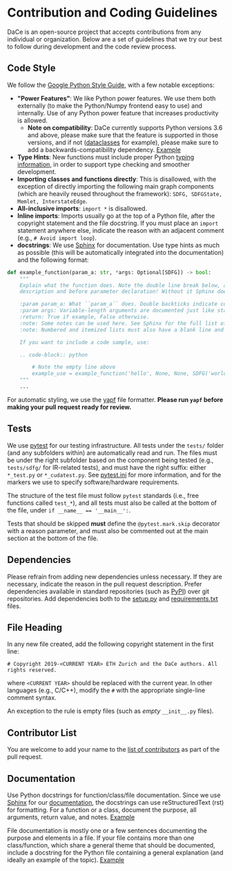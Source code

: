 # Contribution and Coding Guidelines

DaCe is an open-source project that accepts contributions from any individual or
organization. Below are a set of guidelines that we try our best to follow during
development and the code review process.

## Code Style

We follow the [Google Python Style Guide](https://google.github.io/styleguide/pyguide.html), with a few notable exceptions:

* **"Power Features"**: We like Python power features. We use them both externally (to make the Python/Numpy frontend easy to use) and internally. Use of any Python power feature that increases productivity is allowed. 
    * **Note on compatibility**: DaCe currently supports Python versions 3.6 and above, please make sure that the feature is supported in those versions, and if not ([dataclasses](https://docs.python.org/3/library/dataclasses.html) for example), please make sure to add a backwards-compatibility dependency. [Example](https://github.com/spcl/dace/blob/205d7c911a74e507d2fcbcc4b6cb5819b026648a/setup.py#L71)
* **Type Hints**: New functions must include proper Python [typing information](https://docs.python.org/3/library/typing.html), in order to support type checking and smoother development.
* **Importing classes and functions directly**: This is disallowed, with the exception of directly importing the following main graph components (which are heavily reused throughout the framework): `SDFG, SDFGState, Memlet, InterstateEdge`.
* **All-inclusive imports**: `import *` is disallowed.
* **Inline imports**: Imports usually go at the top of a Python file, after the copyright statement and the file docstring. If you must place an `import` statement anywhere else, indicate the reason with an adjacent comment (e.g., `# Avoid import loop`).
* **docstrings**: We use [Sphinx](https://www.sphinx-doc.org/) for documentation. Use type hints as much as possible (this will be automatically integrated into the documentation) and the following format:

```python
def example_function(param_a: str, *args: Optional[SDFG]) -> bool:
    """
    Explain what the function does. Note the double line break below, after
    description and before parameter declaration! Without it Sphinx does not work.

    :param param_a: What ``param_a`` does. Double backticks indicate code format in Sphinx.
    :param args: Variable-length arguments are documented just like standard parameters.
    :return: True if example, False otherwise.
    :note: Some notes can be used here. See Sphinx for the full list of available annotations.
    :note: Numbered and itemized lists must also have a blank line and must be indented.

    If you want to include a code sample, use:

    .. code-block:: python

        # Note the empty line above
        example_use = example_function('hello', None, None, SDFG('world'))
    """
    ...
```


For automatic styling, we use the [yapf](https://github.com/google/yapf) file formatter.
**Please run `yapf` before making your pull request ready for review.**

## Tests

We use [pytest](https://www.pytest.org/) for our testing infrastructure. All tests under the `tests/` folder 
(and any subfolders within) are automatically read and run. The files must be under the right subfolder
based on the component being tested (e.g., `tests/sdfg/` for IR-related tests), and must have the right
suffix: either `*_test.py` or `*_cudatest.py`. See [pytest.ini](https://github.com/spcl/dace/blob/main/pytest.ini)
for more information, and for the markers we use to specify software/hardware requirements.

The structure of the test file must follow `pytest` standards (i.e., free functions called `test_*`), and
all tests must also be called at the bottom of the file, under `if __name__ == '__main__':`.

Tests that should be skipped **must** define the `@pytest.mark.skip` decorator with a reason parameter,
and must also be commented out at the main section at the bottom of the file.

## Dependencies

Please refrain from adding new dependencies unless necessary. If they are necessary,
indicate the reason in the pull request description. Prefer dependencies
available in standard repositories (such as [PyPI](https://pypi.org/)) over git
repositories. Add dependencies both to the [setup.py](setup.py) and [requirements.txt](requirements.txt) files.

## File Heading

In any new file created, add the following copyright statement in the first line:
```
# Copyright 2019-<CURRENT YEAR> ETH Zurich and the DaCe authors. All rights reserved.
```
where `<CURRENT YEAR>` should be replaced with the current year.
In other languages (e.g., C/C++), modify the `#` with the appropriate single-line
comment syntax.

An exception to the rule is empty files (such as _empty_ `__init__.py` files).

## Contributor List

You are welcome to add your name to the [list of contributors](AUTHORS) as part
of the pull request.

## Documentation

Use Python docstrings for function/class/file documentation. Since we use [Sphinx](https://www.sphinx-doc.org/) for our [documentation](https://spcldace.readthedocs.io/), the docstrings can use reStructuredText (rst) for formatting. For a function or a class, document the purpose, all arguments, return value, and notes. [Example](https://github.com/spcl/dace/blob/205d7c911a74e507d2fcbcc4b6cb5819b026648a/dace/dtypes.py#L1146-L1156)

File documentation is mostly one or a few sentences documenting the purpose and elements
in a file. If your file contains more than one class/function, which share a general theme that should be documented, include a docstring for the Python file containing a general explanation (and ideally an example of the topic). [Example](dace/codegen/control_flow.py)

